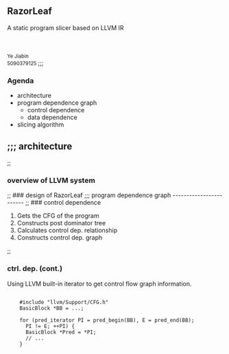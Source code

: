 ## RazorLeaf
A static program slicer based on LLVM IR  
<br> <br> <br>
<small>
Ye Jiabin  
5090379125
</small>
;;;
### Agenda

- architecture
- program dependence graph
  - control dependence
  - data dependence
- slicing algorithm  

;;;
architecture
------------
;;
### overview of LLVM system
<!-- graph -->
<object type="image/svg+xml" data="img/arch-1.svg">
</object>
;;
### design of RazorLeaf
<object type="image/svg+xml" data="img/arch-2.svg">
</object>
;;;
program dependence graph
------------------------
;;
### control dependence
  
1. Gets the CFG of the program
2. Constructs post dominator tree
3. Calculates control dep. relationship
4. Constructs control dep. graph 

;;
### ctrl. dep. (cont.)
Using LLVM built-in iterator to get control flow graph
information.
<pre>
<code class="cpp">
    #include "llvm/Support/CFG.h"
    BasicBlock *BB = ...;
    
    for (pred_iterator PI = pred_begin(BB), E = pred_end(BB); 
      PI != E; ++PI) {
      BasicBlock *Pred = *PI;
      // ...
    }

</code></pre>

